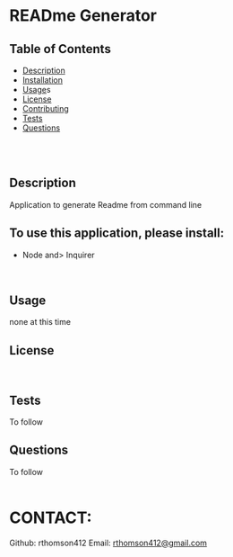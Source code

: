 # READme Generator
  ## Table of Contents

  * [Description](#Description)
  * [Installation](#Installation)
  * [Usage](#Usage)s
  * [License](#License)
  * [Contributing](#Contributing)
  * [Tests](#Tests)
  * [Questions](#Questions)
  </br>
  </br>
  
  ## Description
  Application to generate Readme from command line
  </br>
  
  ## To use this application, please install:
  * Node and> Inquirer
  </br>
  
  ## Usage
  none at this time
  </br>
  
  ## License 
  
  </br>
  
  ## Tests
  To follow
  </br>
  
  ## Questions
  To follow
  </br>
  </br>
  
  # CONTACT:
  Github: rthomson412
  Email: rthomson412@gmail.com
  